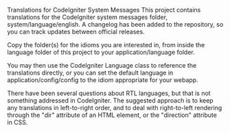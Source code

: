 Translations for CodeIgniter System Messages
This project contains translations for the CodeIgniter system messages folder, system/language/english. A changelog has been added to the repository, so you can track updates between official releases.

Copy the folder(s) for the idioms you are interested in, from inside the language folder of this project to your application/language folder.

You may then use the CodeIgniter Language class to reference the translations directly, or you can set the default language in application/config/config to the idiom appropriate for your webapp.

There have been several questions about RTL languages, but that is not something addressed in CodeIgniter. The suggested approach is to keep any translations in left-to-right order, and to deal with right-to-left rendering through the "dir" attribute of an HTML element, or the "direction" attribute in CSS.
